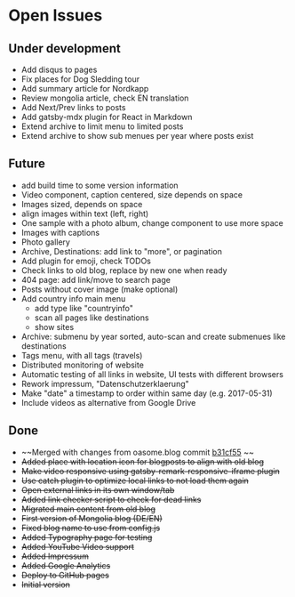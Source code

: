 # Open Issues

## Under development

* Add disqus to pages
* Fix places for Dog Sledding tour
* Add summary article for Nordkapp
* Review mongolia article, check EN translation
* Add Next/Prev links to posts
* Add gatsby-mdx plugin for React in Markdown
* Extend archive to limit menu to limited posts
* Extend archive to show sub menues per year where posts exist
 
## Future

* add build time to some version information
* Video component, caption centered, size depends on space
* Images sized, depends on space
* align images within text (left, right)
* One sample with a photo album, change component to use more space
* Images with captions
* Photo gallery
* Archive, Destinations: add link to "more", or pagination
* Add plugin for emoji, check TODOs
* Check links to old blog, replace by new one when ready
* 404 page: add link/move to search page
* Posts without cover image (make optional)
* Add country info main menu
  * add type like "countryinfo"
  * scan all pages like destinations
  * show sites
* Archive: submenu by year sorted, auto-scan and create submenues like destinations
* Tags menu, with all tags (travels)
* Distributed monitoring of website
* Automatic testing of all links in website, UI tests with different browsers
* Rework impressum, "Datenschutzerklaerung"
* Make "date" a timestamp to order within same day (e.g. 2017-05-31)
* Include videos as alternative from Google Drive

## Done

* ~~Merged with changes from oasome.blog commit [b31cf55](https://github.com/oorestisime/oasome/commit/b31cf551fc72351d579f3123bfade1ac2728507a) ~~
* ~~Added place with location icon for blogposts to align with old blog~~
* ~~Make video responsive using gatsby-remark-responsive-iframe plugin~~
* ~~Use catch plugin to optimize local links to not load them again~~
* ~~Open external links in its own window/tab~~
* ~~Added link checker script to check for dead links~~
* ~~Migrated main content from old blog~~
* ~~First version of Mongolia blog (DE/EN)~~
* ~~Fixed blog name to use from config.js~~
* ~~Added Typography page for testing~~
* ~~Added YouTube Video support~~
* ~~Added Impressum~~
* ~~Added Google Analytics~~
* ~~Deploy to GitHub pages~~
* ~~Initial version~~

